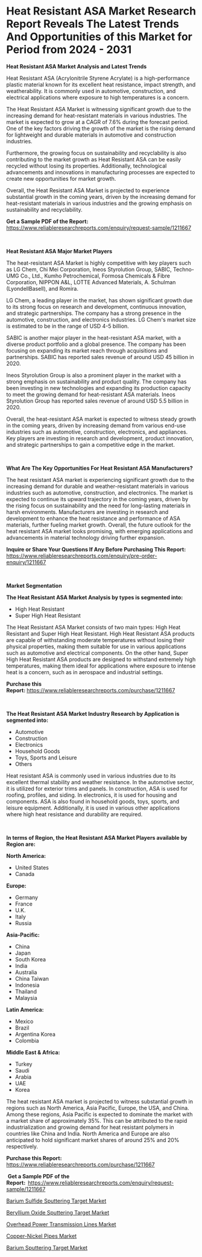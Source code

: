 <p><h1>Heat Resistant ASA Market Research Report Reveals The Latest Trends And Opportunities of this Market for Period from 2024 - 2031</h1></p><p><strong>Heat Resistant ASA Market Analysis and Latest Trends</strong></p>
<p><p>Heat Resistant ASA (Acrylonitrile Styrene Acrylate) is a high-performance plastic material known for its excellent heat resistance, impact strength, and weatherability. It is commonly used in automotive, construction, and electrical applications where exposure to high temperatures is a concern.</p><p>The Heat Resistant ASA Market is witnessing significant growth due to the increasing demand for heat-resistant materials in various industries. The market is expected to grow at a CAGR of 7.6% during the forecast period. One of the key factors driving the growth of the market is the rising demand for lightweight and durable materials in automotive and construction industries.</p><p>Furthermore, the growing focus on sustainability and recyclability is also contributing to the market growth as Heat Resistant ASA can be easily recycled without losing its properties. Additionally, technological advancements and innovations in manufacturing processes are expected to create new opportunities for market growth.</p><p>Overall, the Heat Resistant ASA Market is projected to experience substantial growth in the coming years, driven by the increasing demand for heat-resistant materials in various industries and the growing emphasis on sustainability and recyclability.</p></p>
<p><strong>Get a Sample PDF of the Report:&nbsp;</strong> <a href="https://www.reliableresearchreports.com/enquiry/request-sample/1211667">https://www.reliableresearchreports.com/enquiry/request-sample/1211667</a></p>
<p>&nbsp;</p>
<p><strong>Heat Resistant ASA Major Market Players</strong></p>
<p><p>The heat-resistant ASA Market is highly competitive with key players such as LG Chem, Chi Mei Corporation, Ineos Styrolution Group, SABIC, Techno-UMG Co., Ltd., Kumho Petrochemical, Formosa Chemicals & Fibre Corporation, NIPPON A&L, LOTTE Advanced Materials, A. Schulman (LyondellBasell), and Romira.</p><p>LG Chem, a leading player in the market, has shown significant growth due to its strong focus on research and development, continuous innovation, and strategic partnerships. The company has a strong presence in the automotive, construction, and electronics industries. LG Chem's market size is estimated to be in the range of USD 4-5 billion.</p><p>SABIC is another major player in the heat-resistant ASA market, with a diverse product portfolio and a global presence. The company has been focusing on expanding its market reach through acquisitions and partnerships. SABIC has reported sales revenue of around USD 45 billion in 2020.</p><p>Ineos Styrolution Group is also a prominent player in the market with a strong emphasis on sustainability and product quality. The company has been investing in new technologies and expanding its production capacity to meet the growing demand for heat-resistant ASA materials. Ineos Styrolution Group has reported sales revenue of around USD 5.5 billion in 2020.</p><p>Overall, the heat-resistant ASA market is expected to witness steady growth in the coming years, driven by increasing demand from various end-use industries such as automotive, construction, electronics, and appliances. Key players are investing in research and development, product innovation, and strategic partnerships to gain a competitive edge in the market.</p></p>
<p>&nbsp;</p>
<p><strong>What Are The Key Opportunities For Heat Resistant ASA Manufacturers?</strong></p>
<p><p>The heat resistant ASA market is experiencing significant growth due to the increasing demand for durable and weather-resistant materials in various industries such as automotive, construction, and electronics. The market is expected to continue its upward trajectory in the coming years, driven by the rising focus on sustainability and the need for long-lasting materials in harsh environments. Manufacturers are investing in research and development to enhance the heat resistance and performance of ASA materials, further fueling market growth. Overall, the future outlook for the heat resistant ASA market looks promising, with emerging applications and advancements in material technology driving further expansion.</p></p>
<p><strong>Inquire or Share Your Questions If Any Before Purchasing This Report:</strong> <a href="https://www.reliableresearchreports.com/enquiry/pre-order-enquiry/1211667">https://www.reliableresearchreports.com/enquiry/pre-order-enquiry/1211667</a></p>
<p>&nbsp;</p>
<p><strong>Market Segmentation</strong></p>
<p><strong>The Heat Resistant ASA Market Analysis by types is segmented into:</strong></p>
<p><ul><li>High Heat Resistant</li><li>Super High Heat Resistant</li></ul></p>
<p><p>The Heat Resistant ASA Market consists of two main types: High Heat Resistant and Super High Heat Resistant. High Heat Resistant ASA products are capable of withstanding moderate temperatures without losing their physical properties, making them suitable for use in various applications such as automotive and electrical components. On the other hand, Super High Heat Resistant ASA products are designed to withstand extremely high temperatures, making them ideal for applications where exposure to intense heat is a concern, such as in aerospace and industrial settings.</p></p>
<p><strong>Purchase this Report:&nbsp;</strong><a href="https://www.reliableresearchreports.com/purchase/1211667">https://www.reliableresearchreports.com/purchase/1211667</a></p>
<p>&nbsp;</p>
<p><strong>The Heat Resistant ASA Market Industry Research by Application is segmented into:</strong></p>
<p><ul><li>Automotive</li><li>Construction</li><li>Electronics</li><li>Household Goods</li><li>Toys, Sports and Leisure</li><li>Others</li></ul></p>
<p><p>Heat resistant ASA is commonly used in various industries due to its excellent thermal stability and weather resistance. In the automotive sector, it is utilized for exterior trims and panels. In construction, ASA is used for roofing, profiles, and siding. In electronics, it is used for housing and components. ASA is also found in household goods, toys, sports, and leisure equipment. Additionally, it is used in various other applications where high heat resistance and durability are required.</p></p>
<p>&nbsp;</p>
<p><strong>In terms of Region, the Heat Resistant ASA Market Players available by Region are:</strong></p>
<p>
    <p> <strong> North America: </strong>
        <ul>
            <li>United States</li>
            <li>Canada</li>
        </ul>
        </p> 
    <p> <strong> Europe: </strong>
        <ul>
            <li>Germany</li>
            <li>France</li>
            <li>U.K.</li>
            <li>Italy</li>
            <li>Russia</li>
        </ul>
        </p> 
    <p> <strong> Asia-Pacific: </strong>
        <ul>
            <li>China</li>
            <li>Japan</li>
            <li>South Korea</li>
            <li>India</li>
            <li>Australia</li>
            <li>China Taiwan</li>
            <li>Indonesia</li>
            <li>Thailand</li>
            <li>Malaysia</li>
        </ul>
        </p> 
    <p> <strong> Latin America: </strong>
        <ul>
            <li>Mexico</li>
            <li>Brazil</li>
            <li>Argentina Korea</li>
            <li>Colombia</li>
        </ul>
        </p> 
    <p> <strong> Middle East & Africa: </strong>
        <ul>
            <li>Turkey</li>
            <li>Saudi</li>
            <li>Arabia</li>
            <li>UAE</li>
            <li>Korea</li>
        </ul>
    </p>
    </p>
<p><p>The heat resistant ASA market is projected to witness substantial growth in regions such as North America, Asia Pacific, Europe, the USA, and China. Among these regions, Asia Pacific is expected to dominate the market with a market share of approximately 35%. This can be attributed to the rapid industrialization and growing demand for heat resistant polymers in countries like China and India. North America and Europe are also anticipated to hold significant market shares of around 25% and 20% respectively.</p></p>
<p><strong>Purchase this Report: </strong><a href="https://www.reliableresearchreports.com/purchase/1211667">https://www.reliableresearchreports.com/purchase/1211667</a></p>
<p>&nbsp;<strong>Get a Sample PDF of the Report:&nbsp;&nbsp;</strong><a href="https://www.reliableresearchreports.com/enquiry/request-sample/1211667">https://www.reliableresearchreports.com/enquiry/request-sample/1211667</a></p>
<p><strong></strong></p>
<p><p><a href="https://medium.com/@scotpurdy654/barium-sulfide-sputtering-target-market-exploring-market-share-market-trends-and-future-growth-c76790c734a6">Barium Sulfide Sputtering Target Market</a></p><p><a href="https://medium.com/@scotpurdy654/beryllium-oxide-sputtering-target-market-size-cagr-trends-2024-2030-c60485382347">Beryllium Oxide Sputtering Target Market</a></p><p><a href="https://github.com/lataunyatinikmelvin59ilbd0dv/Market-Research-Report-List-1/blob/main/overhead-power-transmission-lines-market.md">Overhead Power Transmission Lines Market</a></p><p><a href="https://github.com/JameTravis/Market-Research-Report-List-3/blob/main/copper-nickel-pipes-market.md">Copper-Nickel Pipes Market</a></p><p><a href="https://medium.com/@scotpurdy654/barium-sputtering-target-market-size-and-market-trends-complete-industry-overview-2024-to-2031-0b1944c77e7a">Barium Sputtering Target Market</a></p></p>